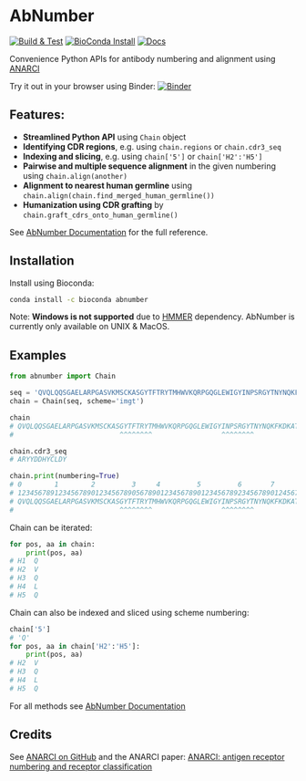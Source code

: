 # AbNumber

[![Build & Test](https://github.com/prihoda/AbNumber/actions/workflows/build-test.yml/badge.svg)](https://github.com/prihoda/AbNumber/actions/workflows/build-test.yml)
[![BioConda Install](https://img.shields.io/conda/dn/bioconda/abnumber.svg?style=flag&label=BioConda%20install&color=green)](https://anaconda.org/bioconda/abnumber) 
[![Docs](https://readthedocs.org/projects/pip/badge/?version=latest&style=flat)](http://abnumber.readthedocs.org/)

Convenience Python APIs for antibody numbering and alignment using [ANARCI](https://github.com/oxpig/ANARCI)

Try it out in your browser using Binder: [![Binder](https://mybinder.org/badge_logo.svg)](https://mybinder.org/v2/gh/prihoda/AbNumber/HEAD?filepath=examples%2FAbNumber_getting_started.ipynb)

## Features:

- **Streamlined Python API** using `Chain` object
- **Identifying CDR regions**, e.g. using `chain.regions` or `chain.cdr3_seq`
- **Indexing and slicing**, e.g. using `chain['5']` or `chain['H2':'H5']`
- **Pairwise and multiple sequence alignment** in the given numbering using `chain.align(another)`
- **Alignment to nearest human germline** using `chain.align(chain.find_merged_human_germline())`
- **Humanization using CDR grafting** by `chain.graft_cdrs_onto_human_germline()`

See [AbNumber Documentation](https://abnumber.readthedocs.io/en/latest/) for the full reference.

## Installation

Install using Bioconda:
```bash
conda install -c bioconda abnumber
```

Note: **Windows is not supported** due to [HMMER](https://github.com/EddyRivasLab/hmmer) dependency. AbNumber is currently only available on UNIX & MacOS. 

## Examples

```python
from abnumber import Chain

seq = 'QVQLQQSGAELARPGASVKMSCKASGYTFTRYTMHWVKQRPGQGLEWIGYINPSRGYTNYNQKFKDKATLTTDKSSSTAYMQLSSLTSEDSAVYYCARYYDDHYCLDYWGQGTTLTVSSAKTTAPSVYPLA'
chain = Chain(seq, scheme='imgt')

chain
# QVQLQQSGAELARPGASVKMSCKASGYTFTRYTMHWVKQRPGQGLEWIGYINPSRGYTNYNQKFKDKATLTTDKSSSTAYMQLSSLTSEDSAVYYCARYYDDHYCLDYWGQGTTLTVSS
#                          ^^^^^^^^                 ^^^^^^^^                                      ^^^^^^^^^^^^

chain.cdr3_seq
# ARYYDDHYCLDY

chain.print(numbering=True)
# 0        1        2         3     4         5         6       7        8         9         10        11       12       
# 12345678912345678901234567890567890123456789012345678923456789012456789012345678901234567890123456789023456789012345678
# QVQLQQSGAELARPGASVKMSCKASGYTFTRYTMHWVKQRPGQGLEWIGYINPSRGYTNYNQKFKDKATLTTDKSSSTAYMQLSSLTSEDSAVYYCARYYDDHYCLDYWGQGTTLTVSS
#                          ^^^^^^^^                 ^^^^^^^^                                      ^^^^^^^^^^^^           
```

Chain can be iterated:

```python
for pos, aa in chain:
    print(pos, aa)
# H1  Q
# H2  V
# H3  Q
# H4  L
# H5  Q
```

Chain can also be indexed and sliced using scheme numbering:

```python
chain['5']
# 'Q'
for pos, aa in chain['H2':'H5']:
    print(pos, aa)
# H2  V
# H3  Q
# H4  L
# H5  Q
```

For all methods see [AbNumber Documentation](https://abnumber.readthedocs.io/en/latest/)

## Credits

See [ANARCI on GitHub](https://github.com/oxpig/ANARCI) and the ANARCI paper: [ANARCI: antigen receptor numbering and receptor classification](https://doi.org/10.1093/bioinformatics/btv552)
